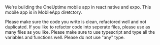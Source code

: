We're building the OneUptime mobile app in react native and expo. This mobile app is in MobileApp diretctory. 

<PROMPT>

Please make sure the code you write is clean, refactored well and not duplicated. If you like to refactor code into seperate files, please use as many files as you like. 
Please make sure to use typescript and type all the variables and functions well. Please do not use "any" type.
